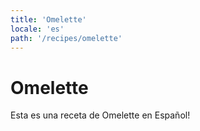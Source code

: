 ```yaml
---
title: 'Omelette'
locale: 'es'
path: '/recipes/omelette'
---
```


# Omelette

Esta es una receta de Omelette en Español!
